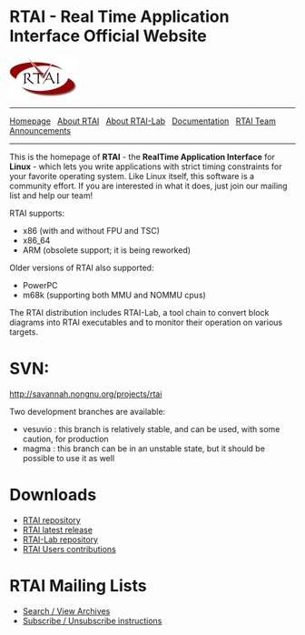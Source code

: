 # RTAI - Real Time Application Interface Official Website 

![RTAI logo](logo_rtai_small.jpg)

***

[Homepage](index.html) &nbsp;
    [About RTAI](About-RTAI) &nbsp;
    [About RTAI-Lab](About-RTAI-Lab) &nbsp;
    [Documentation](Documentation) &nbsp;
    [RTAI Team](RTAI-Team) &nbsp;
    [Announcements](Announcements)

***

This is the homepage of **RTAI** - the **RealTime Application Interface** for **Linux** - which lets you write applications with strict timing constraints for your favorite operating system. Like Linux itself, this software is a community effort. If you are interested in what it does, just join our mailing list and help our team!

RTAI supports:

- x86 (with and without FPU and TSC)
- x86_64
- ARM (obsolete support; it is being reworked)

 
Older versions of RTAI also supported:

- PowerPC
- m68k (supporting both MMU and NOMMU cpus)

The RTAI distribution includes RTAI-Lab, a tool chain to convert block diagrams into RTAI executables and to monitor their operation on various targets.

# SVN:
http://savannah.nongnu.org/projects/rtai

Two development branches are available:
  - vesuvio : this branch is relatively stable, and can be used, with some caution, for production
  - magma : this branch can be in an unstable state, but it should be possible to use it as well

# Downloads
- [RTAI repository](https://github.com/mmorandi/RTAI/blob/main/userfiles/downloads/RTAI)
- [RTAI latest release](userfiles/downloads/RTAI/rtai-5.3.tar.bz2)
- [RTAI-Lab repository](https://github.com/mmorandi/RTAI/blob/main/userfiles/downloads/RTAILAB)
- [RTAI Users contributions](https://github.com/mmorandi/RTAI/blob/main/userfiles/downloads/RTAICONTRIB)

# RTAI Mailing Lists
- [Search / View Archives](https://mail.rtai.org/pipermail/rtai/?&MMN_position=21:21)
- [Subscribe / Unsubscribe instructions](Mailing-List)
